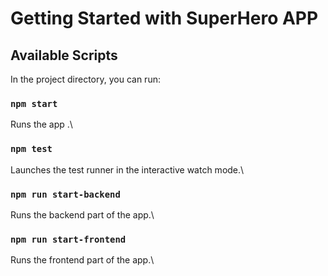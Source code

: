 # Getting Started with SuperHero APP

## Available Scripts

In the project directory, you can run:

### `npm start`

Runs the app .\


### `npm test`

Launches the test runner in the interactive watch mode.\


### `npm run start-backend`

Runs the backend part of the app.\

### `npm run start-frontend`

Runs the frontend part of the app.\

